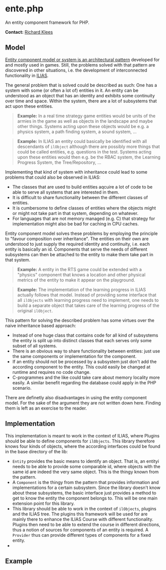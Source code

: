 # ente.php

An entity component framework for PHP.

**Contact:** [Richard Klees](https://github.com/klees)

## Model

[Entity component model or system is an architectural pattern](https://en.wikipedia.org/wiki/Entity%E2%80%93component%E2%80%93system)
developed for and mostly used in games. Still, the problems solved with that
pattern are discovered in other situations, i.e. the development of interconnected
functionality in [ILIAS](https://github.com/ILIAS-eLearning/ILIAS).

The general problem that is solved could be described as such: One has a system
with some (or often a lot of) entities in it. An entity can be understood as an
object that has an identity and exhibits some continuity over time and space.
Within the system, there are a lot of subsystems that act upon these entities.

> **Example:**
> In a real time strategy game entities would be units of the armies in the game
> as well as objects in the landscape and maybe other things. Systems acting
> upon these objects would be e.g. a physics system, a path finding system, a
> sound system, ...

> **Example:**
> In ILIAS an entity could basically be identified with all descendants of `ilObject`
> although there are possibly more things that could be called entities, e.g.
> questions in the test. Systems acting upon these entities would then e.g. be the
> RBAC system, the Learning Progress System, the Tree/Repository, ...

Implementing that kind of system with inheritance could lead to some problems that
could also be observed in ILIAS:

* The classes that are used to build entities aqcuire a lot of code to be able to
  serve all systems that are interested in them.
* It is difficult to share functionality between the different classes of entities.
* It is cumbersome to define classes of entities where the objects might or might
  not take part in that system, depending on whatever.
* For languages that are not memory managed (e.g. C) that strategy for implementation
  might also be bad for caching in CPU caches.

Entity component model solves these problems by employing the principle to "favour
composition over inheritance". The entities on their own are understood to just
supply the required identity and continuity, i.e. each entity is basically an id.
Components that serve the needs of different subsystems can then be attached to
the entity to make them take part in that system.

> **Example:**
> A entity in the RTS game could be extended with a "physics" component that
> knows a location and other physical metrics of the entity to make it appear
> on the playground.

> **Example:**
> The implementation of the learning progress in ILIAS actually follows that
> model. Instead of providing some interface that all `ilObjects` with learning
> progress need to implement, one needs to build a separate object that takes
> care of the learning progress of the original `ilObject`.

This pattern for solving the described problem has some virtues over the naive
inheritance based approach:

* Instead of one huge class that contains code for all kind of subsystems the
  entity is split up into distinct classes that each serves only some subset
  of all systems.
* There is an obvious way to share functionality between entities: just use
  the same components or implementation for the component.
* If an entity should not be processed by a subsystem just don't add the
  according component to the entity. This could easily be changed at runtime
  and requires no code change.
* C-programmes and the like could take care about memory locality more easily.
  A similar benefit regarding the database could apply in the PHP scenario.

There are definetly also disadvantages in using the entity component model. For
the sake of the argument they are not written down here. Finding them is left as
an exercise to the reader.

## Implementation

This implementation is meant to work in the context of ILIAS, where Plugins should
be able to define components for `ilObjects`. This library therefore knows four
kinds of objects, where the according interfaces could be found in the base directory
of the lib:

* `Entity` provides the basic means to identify an object. That is, an entityi
  needs to be able to provide some comparable id, where objects with the same id
  are indeed the very same object. This is the thingy known from the pattern.
* A `Component` is the thingy from the pattern that provides information and
  implementations for a certain subsystem. Since the library doesn't know about
  these subsystems, the basic interface just provides a method to get to know
  the entity the component belongs to. This will be one main extension point
  for this library.
* This library should be able to work in the context of `ilObjects`, plugins and
  the ILIAS tree. The plugins this framework will be used for are mainly there
  to enhance the ILIAS Course with different functionality. Plugins then need
  to be able to extend the course in different directions, thus a notion of
  sources for components of an entity is required. A `Provider` thus can provide
  different types of components for a fixed entity. 
*  

## Example
